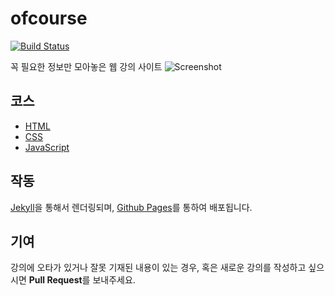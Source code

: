 # ofcourse
[![Build Status](https://travis-ci.org/of-course/of-course.svg?branch=master)](https://travis-ci.org/of-course/of-course)  

꼭 필요한 정보만 모아놓은 웹 강의 사이트
![Screenshot](https://ofcourse.kr/images/screenshot.png)


## 코스
- [HTML](https://ofcourse.kr/html-course/)
- [CSS](https://ofcourse.kr/css-course/)
- [JavaScript](https://ofcourse.kr/js-course/)


## 작동
[Jekyll](http://www.jekyllrb.com/)을 통해서 렌더링되며, [Github Pages](https://pages.github.com/)를 통하여 배포됩니다.


## 기여
강의에 오타가 있거나 잘못 기재된 내용이 있는 경우, 혹은 새로운 강의를 작성하고 싶으시면 **Pull Request**를 보내주세요.
